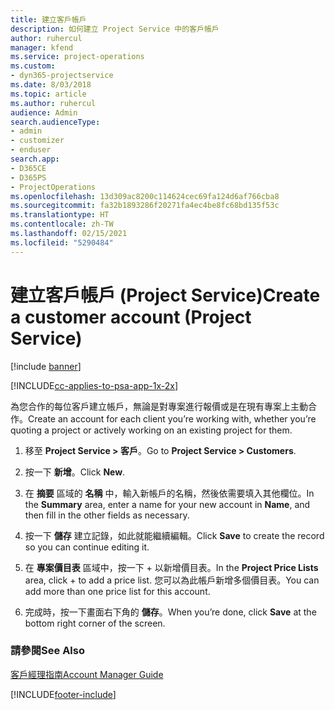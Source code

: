 ```yaml
---
title: 建立客戶帳戶
description: 如何建立 Project Service 中的客戶帳戶
author: ruhercul
manager: kfend
ms.service: project-operations
ms.custom:
- dyn365-projectservice
ms.date: 8/03/2018
ms.topic: article
ms.author: ruhercul
audience: Admin
search.audienceType:
- admin
- customizer
- enduser
search.app:
- D365CE
- D365PS
- ProjectOperations
ms.openlocfilehash: 13d309ac8200c114624cec69fa124d6af766cba8
ms.sourcegitcommit: fa32b1893286f20271fa4ec4be8fc68bd135f53c
ms.translationtype: HT
ms.contentlocale: zh-TW
ms.lasthandoff: 02/15/2021
ms.locfileid: "5290484"
---
```

# <a name="create-a-customer-account-project-service"></a><span data-ttu-id="f257d-103">建立客戶帳戶 (Project Service)</span><span class="sxs-lookup"><span data-stu-id="f257d-103">Create a customer account (Project Service)</span></span>

[!include [banner](../includes/psa-now-project-operations.md)]

[!INCLUDE[cc-applies-to-psa-app-1x-2x](../includes/cc-applies-to-psa-app-1x-2x.md)]

<span data-ttu-id="f257d-104">為您合作的每位客戶建立帳戶，無論是對專案進行報價或是在現有專案上主動合作。</span><span class="sxs-lookup"><span data-stu-id="f257d-104">Create an account for each client you’re working with, whether you’re quoting a project or actively working on an existing project for them.</span></span>  
  
1.  <span data-ttu-id="f257d-105">移至 **Project Service > 客戶**。</span><span class="sxs-lookup"><span data-stu-id="f257d-105">Go to **Project Service > Customers**.</span></span>  
  
2.  <span data-ttu-id="f257d-106">按一下 **新增**。</span><span class="sxs-lookup"><span data-stu-id="f257d-106">Click **New**.</span></span>  
  
3.  <span data-ttu-id="f257d-107">在 **摘要** 區域的 **名稱** 中，輸入新帳戶的名稱，然後依需要填入其他欄位。</span><span class="sxs-lookup"><span data-stu-id="f257d-107">In the **Summary** area, enter a name for your new account in **Name**, and then fill in the other fields as necessary.</span></span>  
  
4.  <span data-ttu-id="f257d-108">按一下 **儲存** 建立記錄，如此就能繼續編輯。</span><span class="sxs-lookup"><span data-stu-id="f257d-108">Click **Save** to create the record so you can continue editing it.</span></span>  
  
5.  <span data-ttu-id="f257d-109">在 **專案價目表** 區域中，按一下 + 以新增價目表。</span><span class="sxs-lookup"><span data-stu-id="f257d-109">In the **Project Price Lists** area, click + to add a price list.</span></span> <span data-ttu-id="f257d-110">您可以為此帳戶新增多個價目表。</span><span class="sxs-lookup"><span data-stu-id="f257d-110">You can add more than one price list for this account.</span></span>  
  
6.  <span data-ttu-id="f257d-111">完成時，按一下畫面右下角的 **儲存**。</span><span class="sxs-lookup"><span data-stu-id="f257d-111">When you’re done, click **Save** at the bottom right corner of the screen.</span></span>  
  
### <a name="see-also"></a><span data-ttu-id="f257d-112">請參閱</span><span class="sxs-lookup"><span data-stu-id="f257d-112">See Also</span></span>  
 [<span data-ttu-id="f257d-113">客戶經理指南</span><span class="sxs-lookup"><span data-stu-id="f257d-113">Account Manager Guide</span></span>](../psa/account-manager-guide.md)


[!INCLUDE[footer-include](../includes/footer-banner.md)]